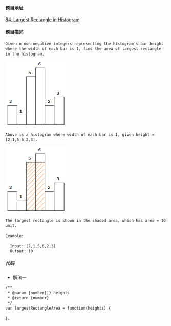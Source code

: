 #### 题目地址
[84. Largest Rectangle in Histogram](https://leetcode.com/problems/largest-rectangle-in-histogram/)
#### 题目描述
```
Given n non-negative integers representing the histogram's bar height where the width of each bar is 1, find the area of largest rectangle in the histogram.
```
![1](../../assets/array/2020-09-27/1.png)
```
Above is a histogram where width of each bar is 1, given height = [2,1,5,6,2,3].
```
![2](../../assets/array/2020-09-27/2.png)
```
The largest rectangle is shown in the shaded area, which has area = 10 unit.

Example:

  Input: [2,1,5,6,2,3]
  Output: 10
```

##### 代码

- 解法一
```
/**
 * @param {number[]} heights
 * @return {number}
 */
var largestRectangleArea = function(heights) {
    
};
```
